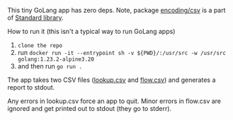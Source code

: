 This tiny GoLang app has zero deps. Note, package [encoding/csv](https://pkg.go.dev/encoding/csv@go1.23.2) is a part of [Standard library](https://pkg.go.dev/std).

How to run it (this isn't a typical way to run GoLang apps)

1. `clone the repo`
2. run
`docker run -it --entrypoint sh -v ${PWD}/:/usr/src -w /usr/src golang:1.23.2-alpine3.20`
3. and then run `go run .`

The app takes two CSV files ([lookup.csv](lookup.csv) and [flow.csv](flow.csv)) and generates a report to stdout.

Any errors in lookup.csv force an app to quit.
Minor errors in flow.csv are ignored and get printed out to stdout (they go to stderr).

